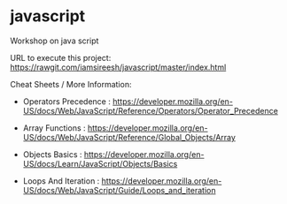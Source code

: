 # javascript
Workshop on java script


URL to execute this project: https://rawgit.com/iamsireesh/javascript/master/index.html


Cheat Sheets / More Information:

  * Operators Precedence : https://developer.mozilla.org/en-US/docs/Web/JavaScript/Reference/Operators/Operator_Precedence
  
  * Array Functions      : https://developer.mozilla.org/en-US/docs/Web/JavaScript/Reference/Global_Objects/Array 
  
  * Objects Basics       : https://developer.mozilla.org/en-US/docs/Learn/JavaScript/Objects/Basics
  
  * Loops And Iteration  : https://developer.mozilla.org/en-US/docs/Web/JavaScript/Guide/Loops_and_iteration